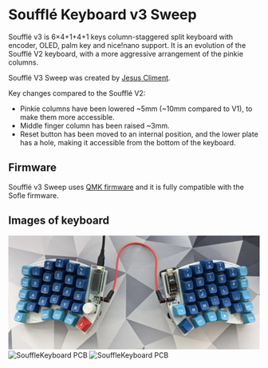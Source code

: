 
# Soufflé Keyboard v3 Sweep

Soufflé v3 is 6×4+1+4+1 keys column-staggered split keyboard with encoder, OLED, palm key and nice!nano support. It is an evolution of the Soufflé V2 keyboard, with a more aggressive arrangement of the pinkie columns.

Soufflé V3 Sweep was created by [Jesus Climent](https://https://github.com/climent/).

Key changes compared to the Soufflé V2:

*   Pinkie columns have been lowered ~5mm (~10mm compared to V1), to make them more accessible.
*   Middle finger column has been raised ~3mm.
*   Reset button has been moved to an internal position, and the lower plate has a hole, making it accessible from the bottom of the keyboard.
## Firmware 

Soufflé v3 Sweep uses [QMK firmware](https://qmk.fm/) and it is fully compatible with the Sofle firmware.

## Images of keyboard

![SouffleKeyboard PCB](../docs/images/SouffleKeyboard_v3_full.png)
![SouffleKeyboard PCB](../docs/images/SouffleKeyboard_v3.png)
![SouffleKeyboard PCB](../docs/images/SouffleKeyboard_v3_side.png)

